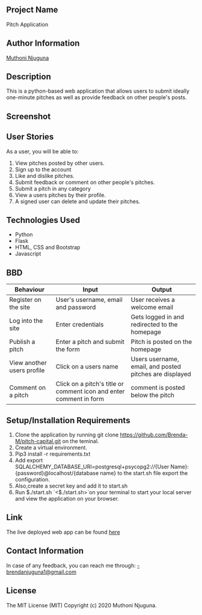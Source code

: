 ## Project Name

Pitch Application

## Author Information

<a href="https://github.com/Brenda-M">Muthoni Njuguna</a>

## Description

This is a python-based web application that allows users to submit ideally one-minute pitches as well as provide feedback on other people's posts. 

## Screenshot


## User Stories

As a user, you will be able to:

  1. View pitches posted by other users.
  2. Sign up to the account
  3. Like and dislike pitches. 
  4. Submit feedback or comment on other people's pitches.
  5. Submit a pitch in any category
  6. View a users pitches by their profile.
  7. A signed user can delete and update their pitches.


## Technologies Used

<ul>
<li>Python</li>
<li>Flask</li>
<li>HTML, CSS and Bootstrap</li>
<li>Javascript</li>
</ul>

## BBD

| Behaviour	|Input | Output|
|---------------------------|---------------------|--------------------------|
|Register on the site|	User's username, email and password|User receives a welcome email|
|Log into the site	| Enter credentials	| Gets logged in and redirected to the homepage|
|Publish a pitch	| Enter a pitch and submit the form | Pitch is posted on the homepage |
| View another users profile | Click on a users name | Users username, email, and posted pitches are displayed |
| Comment on a pitch | Click on a pitch's title or comment icon and enter comment in form| comment is posted below the pitch|

## Setup/Installation Requirements

1. Clone the application by running git clone https://github.com/Brenda-M/pitch-capital.git on the teminal.
2. Create a virtual environment.
3. Pip3 install -r requirements.txt 
4. Add export SQLALCHEMY_DATABASE_URI=postgresql+psycopg2://{User Name}:{password}@localhost/{database name} to the start.sh file export the configuration.
5. Also,create a secret key and add it to start.sh
6. Run $./start.sh `<$./start.sh>`on your terminal to start your local server and view the application on your browser.

## Link

The live deployed web app can be found <a href="https://pitch-capital.herokuapp.com/">here</a>

## Contact Information

In case of any feedback, you can reach me through: -brendanjuguna1@gmail.com

## License

The MIT License (MIT) Copyright (c) 2020 Muthoni Njuguna.


